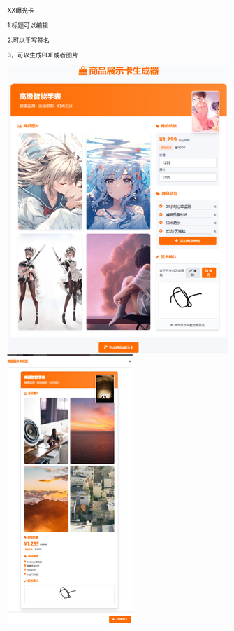   XX曝光卡

1.标题可以编辑

2.可以手写签名

3，可以生成PDF或者图片


<img src="https://raw.githubusercontent.com/mickeywaley/Personality_Card/refs/heads/main/%E5%95%86%E5%93%81%E5%B1%95%E7%A4%BA%E5%8D%A1/1.png" alt="Mobile wallpaper"   />


<img src="https://raw.githubusercontent.com/mickeywaley/Personality_Card/refs/heads/main/%E5%95%86%E5%93%81%E5%B1%95%E7%A4%BA%E5%8D%A1/2.png" alt="Mobile wallpaper"   />
